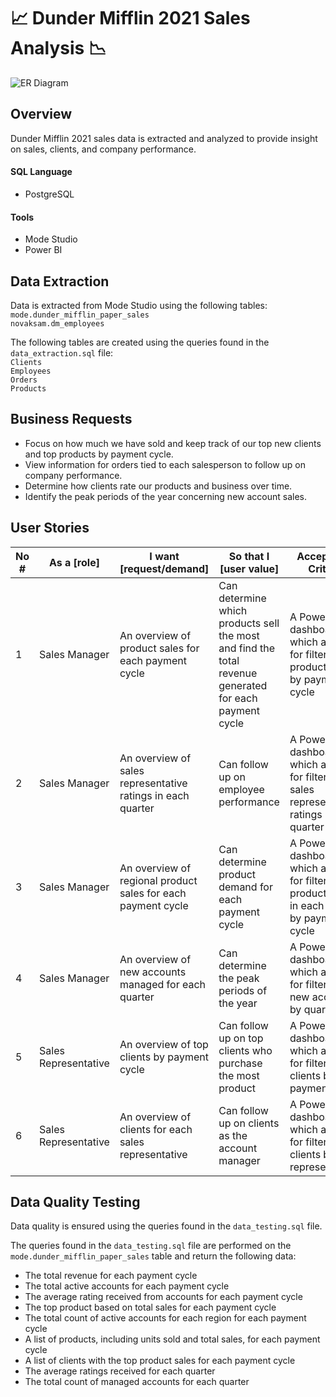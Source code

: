 # :chart_with_upwards_trend: Dunder Mifflin 2021 Sales Analysis :chart_with_downwards_trend:


![ER Diagram](https://github.com/vsupapo/SQLDataAnalysis/assets/60374437/15d1ef73-e288-49ad-878e-f87bd134c297)


## Overview
Dunder Mifflin 2021 sales data is extracted and analyzed to provide insight on sales, clients, and company performance.

#### SQL Language
- PostgreSQL

#### Tools
- Mode Studio
- Power BI

## Data Extraction
Data is extracted from Mode Studio using the following tables:  
`mode.dunder_mifflin_paper_sales`   
`novaksam.dm_employees`   

The following tables are created using the queries found in the `data_extraction.sql` file:  
`Clients`   
`Employees`   
`Orders`   
`Products`   

## Business Requests
- Focus on how much we have sold and keep track of our top new clients and top products by payment cycle.
- View information for orders tied to each salesperson to follow up on company performance.
- Determine how clients rate our products and business over time.
- Identify the peak periods of the year concerning new account sales.

## User Stories

| No # | As a [role] | I want [request/demand] | So that I [user value] | Acceptance Criteria |
|------|-------------|-------------------------|------------------------|---------------------|
| 1 | Sales Manager | An overview of product sales for each payment cycle | Can determine which products sell the most and find the total revenue generated for each payment cycle  | A Power BI dashboard which allows for filtering product sales by payment cycle
| 2 | Sales Manager | An overview of sales representative ratings in each quarter | Can follow up on employee performance  | A Power BI dashboard which allows for filtering sales representative ratings by quarter
| 3 | Sales Manager | An overview of regional product sales for each payment cycle | Can determine product demand for each payment cycle | A Power BI dashboard which allows for filtering product sales in each region by payment cycle
| 4 | Sales Manager | An overview of new accounts managed for each quarter | Can determine the peak periods of the year | A Power BI dashboard which allows for filtering all new accounts by quarter
| 5 | Sales Representative | An overview of top clients by payment cycle | Can follow up on top clients who purchase the most product | A Power BI dashboard which allows for filtering top clients by payment cycle
| 6 | Sales Representative | An overview of clients for each sales representative | Can follow up on clients as the account manager | A Power BI dashboard which allows for filtering clients by sales representatives

## Data Quality Testing
Data quality is ensured using the queries found in the `data_testing.sql` file.

The queries found in the `data_testing.sql` file are performed on the `mode.dunder_mifflin_paper_sales` table and return the following data:
- The total revenue for each payment cycle
- The total active accounts for each payment cycle
- The average rating received from accounts for each payment cycle
- The top product based on total sales for each payment cycle
- The total count of active accounts for each region for each payment cycle
- A list of products, including units sold and total sales, for each payment cycle
- A list of clients with the top product sales for each payment cycle
- The average ratings received for each quarter
- The total count of managed accounts for each quarter 

